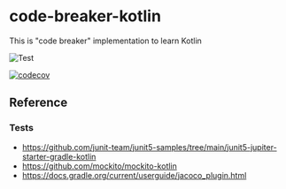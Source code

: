 # code-breaker-kotlin
This is "code breaker" implementation to learn Kotlin


![Test](https://github.com/u-one/code-breaker-kotlin/actions/workflows/main.yml/badge.svg)

[![codecov](https://codecov.io/gh/u-one/code-breaker-kotlin/branch/main/graph/badge.svg?token=5H5CJGDY6L)](https://codecov.io/gh/u-one/code-breaker-kotlin)

## Reference

### Tests
- https://github.com/junit-team/junit5-samples/tree/main/junit5-jupiter-starter-gradle-kotlin
- https://github.com/mockito/mockito-kotlin
- https://docs.gradle.org/current/userguide/jacoco_plugin.html